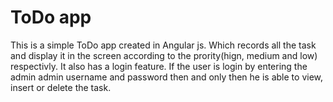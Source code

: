 # ToDo app
This is a simple ToDo app created in Angular js. Which records all the task and display it in the screen according to the prority(hign, medium and low) respectivly. It also has a login feature. If the user is login by entering the admin admin username and password then and only then he is able to view, insert or delete the task.
